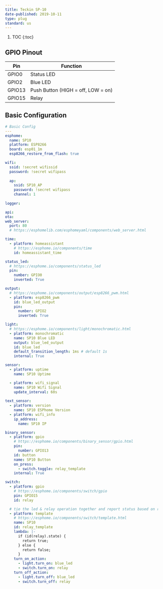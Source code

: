 ```yaml
---
title: Teckin SP-10
date-published: 2019-10-11
type: plug
standard: us
---
```


1. TOC
{:toc}

## GPIO Pinout

| Pin     | Function                           |
|---------|------------------------------------|
| GPIO0   | Status LED                         |
| GPIO2   | Blue LED                           |
| GPIO13  | Push Button (HIGH = off, LOW = on) |
| GPIO15  | Relay                              |

## Basic Configuration

```yaml
# Basic Config
---
esphome:
  name: SP10
  platform: ESP8266
  board: esp01_1m
  esp8266_restore_from_flash: true

wifi:
  ssid: !secret wifissid
  password: !secret wifipass
  
  ap:
    ssid: SP10_AP
    password: !secret wifipass
    channel: 1
  
logger:

api:
ota:
web_server:
  port: 80
  # https://esphomelib.com/esphomeyaml/components/web_server.html

time:
  - platform: homeassistant
    # https://esphome.io/components/time
    id: homeassistant_time

status_led:
  # https://esphome.io/components/status_led
  pin:
    number: GPIO0
    inverted: True

output:
  # https://esphome.io/components/output/esp8266_pwm.html
  - platform: esp8266_pwm
    id: blue_led_output
    pin:
      number: GPIO2
      inverted: True

light:
  # https://esphome.io/components/light/monochromatic.html
  - platform: monochromatic
    name: SP10 Blue LED
    output: blue_led_output
    id: blue_led
    default_transition_length: 1ms # default 1s
    internal: True

sensor:
  - platform: uptime
    name: SP10 Uptime

  - platform: wifi_signal
    name: SP10 Wifi Signal
    update_interval: 60s
  
text_sensor:  
  - platform: version
    name: SP10 ESPhome Version
  - platform: wifi_info
    ip_address:
      name: SP10 IP

binary_sensor:
  - platform: gpio
    # https://esphome.io/components/binary_sensor/gpio.html
    pin:
      number: GPIO13
    id: button
    name: SP10 Button
    on_press:
      - switch.toggle: relay_template
    internal: True

switch:
  - platform: gpio
    # https://esphome.io/components/switch/gpio
    pin: GPIO15
    id: relay

  # tie the led & relay operation together and report status based on relay state
  - platform: template
    # https://esphome.io/components/switch/template.html
    name: SP10
    id: relay_template
    lambda: |-
      if (id(relay).state) {
        return true;
      } else {
        return false;
      }
    turn_on_action:
      - light.turn_on: blue_led
      - switch.turn_on: relay
    turn_off_action:
      - light.turn_off: blue_led
      - switch.turn_off: relay
```
